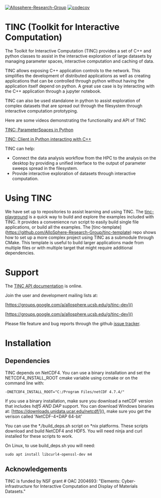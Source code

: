 [![Allosphere-Research-Group](https://circleci.com/gh/AlloSphere-Research-Group/tinc/tree/main.svg?style=shield)](https://circleci.com/gh/AlloSphere-Research-Group/tinc) [![codecov](https://codecov.io/gh/AlloSphere-Research-Group/tinc/branch/devel/graph/badge.svg?token=0Y3PBQORDU)](https://codecov.io/gh/AlloSphere-Research-Group/tinc)

# TINC (Toolkit for Interactive Computation)
The Toolkit for Interactive Computation (TINC) provides a set of C++ and python
classes to assist in the interactive exploration of large datasets by 
managing parameter spaces, interactive computation and caching of data.

TINC allows exposing C++ application controls to the network. This simplifies
the development of distributed applications as well as creating applications
that can be controlled through python without having the application itself
depend on python. A great use case is by interacting with the C++ application
through a jupyter notebook.

TINC can also be used standalone in python to assist exploration of complex
datasets that are spread out through the filesystem through interactive
computation prototyping.

Here are some videos demonstrating the functionality and API of TINC

[TINC: ParameterSpaces in Python](https://youtu.be/QWwW9XPRAdM)


[TINC: Client in Python interacting with C++](https://youtu.be/xdXmISo4DeY)


TINC can help:

  * Connect the data analysis workflow from the HPC to the analysis on the
  desktop by providing a unified interface to the output of parameter sweeps
  spread in the filesystem.
  * Provide interactive exploration of datasets through interactive computation.

# Using TINC

We have set up to repositories to assist learning and using TINC. The
[tinc-playground](https://github.com/AlloSphere-Research-Group/tinc-playground) 
is a quick way to build and explore the examples included with TINC. It
provides a convenience run script to easily build single file applications, or 
build all the examples. The [tinc-template]
(https://github.com/AlloSphere-Research-Group/tinc-template) 
repo shows how to set up a more complex project using TINC as a submodule 
through CMake. This template is useful to build larger applications made from
multiple files or with multiple target that might require additional
dependencies.

# Support

The [TINC API documentation](https://allosphere-research-group.github.io/tinc-site/doc/html/annotated.html) is online.

Join the user and development mailing lists at:

[https://groups.google.com/a/allosphere.ucsb.edu/g/tinc-dev]()

[https://groups.google.com/a/allosphere.ucsb.edu/g/tinc-dev]()

Please file feature and bug reports through the github
[issue tracker](https://github.com/AlloSphere-Research-Group/tinc/issues).

# Installation

## Dependencies

TINC depends on NetCDF4. You can use a binary installation and set the
NETCDF4_INSTALL_ROOT cmake variable using ccmake or on the command line
with:

    -DNETCDF4_INSTALL_ROOT="C:/Program Files/netCDF 4.7.4/"
    
If you use a binary installation, make sure you download a netCDF version that
includes *hdf5 AND DAP* support. You can download Windows binaries at: 
[https://downloads.unidata.ucar.edu/netcdf/](), make sure you get the verison
called 'NetCDF-4+DAP 64-bit'

You can use the *./build_deps.sh script on *nix platforms. These scripts download and
build NetCDF4 and HDF5. You will need ninja and curl installed for these scripts
to work.

On Linux, to use build_deps.sh you will need:

```
sudo apt install libcurl4-openssl-dev m4
```

## Acknowledgements

TINC is funded by NSF grant # OAC 2004693: "Elements: Cyber-infrastructure for
Interactive Computation and Display of Materials Datasets."
